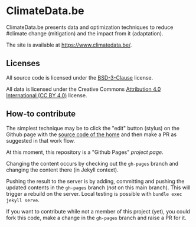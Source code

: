 # ClimateData.be
ClimateData.be presents data and optimization techniques to reduce #climate change
(mitigation) and the impact from it (adaptation).

The site is available at <a href="https://www.climatedata.be/">https://www.climatedata.be/</a>.

## Licenses
All source code is licensed under the <a href="https://opensource.org/licenses/BSD-3-Clause">BSD-3-Clause</a> license.

All data is licensed under the Creative Commons <a href="https://creativecommons.org/licenses/by/4.0/">Attribution 4.0 International (CC BY 4.0)</a> license.

## How-to contribute
The simplest technique may be to click the "edit" button (stylus) on
the Github page with the <a href="https://github.com/petervandenabeele/ClimateData.be/blob/gh-pages/index.markdown">source code of the home</a> and then make a PR as suggested in that work flow.

At this moment, this repository is a "Github Pages" _project page_.

Changing the content occurs by checking out the `gh-pages` branch and changing the
content there (in Jekyll context).

Pushing the result to the server is by adding, committing and pushing the updated
contents in the `gh-pages` branch (_not_ on this main branch). This will
trigger a rebuild on the server. Local testing is possible with
`bundle exec jekyll serve`.

If you want to contribute while not a member of this project (yet), you could fork
this code, make a change in the `gh-pages` branch and raise a PR for it.
